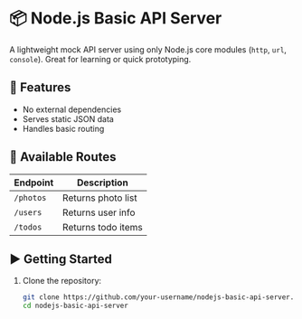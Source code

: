 # 📦 Node.js Basic API Server

A lightweight mock API server using only Node.js core modules (`http`, `url`, `console`). Great for learning or quick prototyping.

## 🚀 Features

- No external dependencies
- Serves static JSON data
- Handles basic routing

## 📂 Available Routes

| Endpoint       | Description           |
|----------------|-----------------------|
| `/photos`      | Returns photo list    |
| `/users`       | Returns user info     |
| `/todos`       | Returns todo items    |

## ▶️ Getting Started

1. Clone the repository:
   ```bash
   git clone https://github.com/your-username/nodejs-basic-api-server.git
   cd nodejs-basic-api-server
